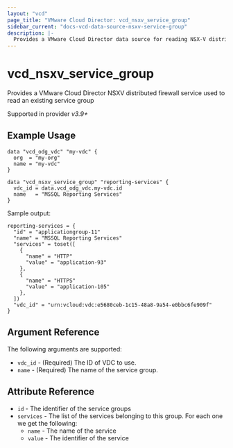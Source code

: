 ```yaml
---
layout: "vcd"
page_title: "VMware Cloud Director: vcd_nsxv_service_group"
sidebar_current: "docs-vcd-data-source-nsxv-service-group"
description: |-
  Provides a VMware Cloud Director data source for reading NSX-V distributed firewall service groups
---
```


# vcd\_nsxv\_service\_group

Provides a VMware Cloud Director NSXV distributed firewall service used to read an existing service group

Supported in provider *v3.9+*

## Example Usage

```hcl
data "vcd_odg_vdc" "my-vdc" {
  org  = "my-org"
  name = "my-vdc"
}

data "vcd_nsxv_service_group" "reporting-services" {
  vdc_id = data.vcd_odg_vdc.my-vdc.id
  name   = "MSSQL Reporting Services"
}
```

Sample output:

```
reporting-services = {
  "id" = "applicationgroup-11"
  "name" = "MSSQL Reporting Services"
  "services" = toset([
    {
      "name" = "HTTP"
      "value" = "application-93"
    },
    {
      "name" = "HTTPS"
      "value" = "application-105"
    },
  ])
  "vdc_id" = "urn:vcloud:vdc:e5680ceb-1c15-48a8-9a54-e0bbc6fe909f"
}
```

## Argument Reference

The following arguments are supported:

* `vdc_id` - (Required) The ID of VDC to use.
* `name` - (Required) The name of the service group.

## Attribute Reference

* `id` - The identifier of the service groups
* `services` - The list of the services belonging to this group. For each one we get the following:
  * `name` - The name of the service
  * `value` - The identifier of the service

